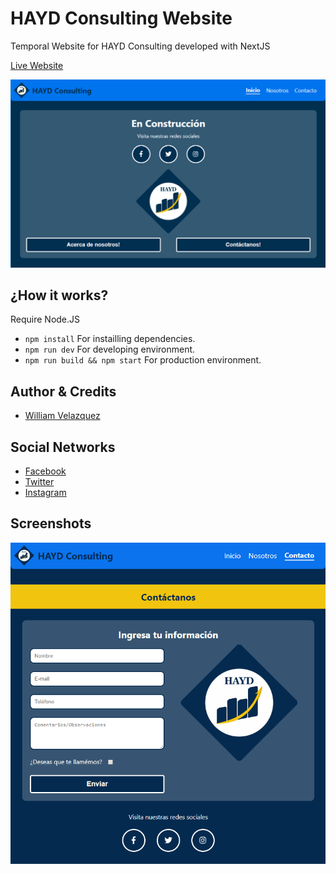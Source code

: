 # HAYD Consulting Website

Temporal Website for HAYD Consulting developed with NextJS

[Live Website]()

![Home Page](./.readme-static/Home.png)

## ¿How it works?

Require Node.JS

* `npm install` For instailling dependencies.
* `npm run dev` For developing environment.
* `npm run build && npm start` For production environment.

## Author & Credits

- [William Velazquez](https://twitter.com/@WilliamVlazquez)

## Social Networks

- [Facebook](https://www.facebook.com/HAYDConsulting/)
- [Twitter](https://twitter.com/HaydConsulting)
- [Instagram](https://www.instagram.com/haydconsulting/)

## Screenshots

![Contact Form](./.readme-static/Contact.png)
